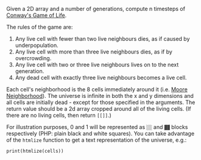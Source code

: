 <p>Given a 2D array and a number of generations, compute n timesteps of <a href="http://en.wikipedia.org/wiki/Conway%27s_Game_of_Life" data-turbolinks="false" target="_blank">Conway's Game of Life</a>.</p>
<p>The rules of the game are:</p>
<ol>
<li>Any live cell with fewer than two live neighbours dies, as if caused by underpopulation.</li>
<li>Any live cell with more than three live neighbours dies, as if by overcrowding.</li>
<li>Any live cell with two or three live neighbours lives on to the next generation.</li>
<li>Any dead cell with exactly three live neighbours becomes a live cell.</li>
</ol>
<p>Each cell's neighborhood is the 8 cells immediately around it (i.e. <a href="https://en.wikipedia.org/wiki/Moore_neighborhood" data-turbolinks="false" target="_blank">Moore Neighborhood</a>). The universe is infinite in both the x and y dimensions and all cells are initially dead - except for those specified in the arguments. The return value should be a 2d array cropped around all of the living cells. (If there are no living cells, then return <code>[[]]</code>.)</p>
<p>For illustration purposes, 0 and 1 will be represented as <code>░░</code> and <code>▓▓</code> blocks respectively (PHP: plain black and white squares). You can take advantage of the <code>htmlize</code> function to get a text representation of the universe, e.g.:</p>
<pre style="display: none;"><code class="language-javascript"><span class="cm-variable">console</span>.<span class="cm-property">log</span>(<span class="cm-variable">htmlize</span>(<span class="cm-variable">cells</span>));
</code></pre>
<pre style="display: none;"><code class="language-coffeescript"><span class="cm-variable">console</span><span class="cm-punctuation">.</span><span class="cm-property">log</span> <span class="cm-variable">htmlize</span><span class="cm-punctuation">(</span><span class="cm-variable">cells</span><span class="cm-punctuation">)</span>
</code></pre>
<pre><code class="language-python"><span class="cm-builtin">print</span>(<span class="cm-variable">htmlize</span>(<span class="cm-variable">cells</span>))
</code></pre>
<pre style="display: none;"><code class="language-haskell"><span class="cm-variable">trace</span> (<span class="cm-variable">htmlize</span> <span class="cm-variable">cells</span>)
</code></pre>
<pre style="display: none;"><code class="language-java"><span class="cm-variable">System</span>.<span class="cm-variable">out</span>.<span class="cm-variable">println</span>(<span class="cm-variable">LifeDebug</span>.<span class="cm-variable">htmlize</span>(<span class="cm-variable">cells</span>));
</code></pre>
<pre style="display: none;"><code class="language-swift"><span class="cm-variable">print</span><span class="cm-punctuation">(</span><span class="cm-variable">htmlize</span><span class="cm-punctuation">(</span><span class="cm-variable">cells</span><span class="cm-punctuation">)</span><span class="cm-punctuation">)</span>
</code></pre>
<pre style="display: none;"><code class="language-php"><span class="cm-keyword">echo</span> <span class="cm-variable">htmlize</span>(<span class="cm-variable-2">$cells</span>) . <span class="cm-string">"</span><span class="cm-string">\r\n"</span>;
</code></pre>
<pre style="display: none;"><code class="language-c"><span class="cm-type">char</span> <span class="cm-type">*</span><span class="cm-variable">universe</span> <span class="cm-operator">=</span> <span class="cm-variable">htmlize</span>(<span class="cm-variable">cells</span>, <span class="cm-variable">rows</span>, <span class="cm-variable">columns</span>);
<span class="cm-variable">printf</span>(<span class="cm-string">"%s"</span>, <span class="cm-variable">universe</span>);
<span class="cm-variable">free</span>(<span class="cm-variable">universe</span>);
</code></pre>
<pre style="display: none;"><code class="language-csharp"><span class="cm-variable">Console</span>.<span class="cm-variable">WriteLine</span>(<span class="cm-variable">ConwayLife</span>.<span class="cm-variable">Htmlize</span>(<span class="cm-variable">cells</span>));
</code></pre>
